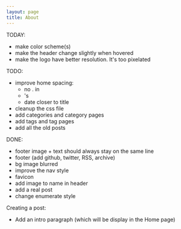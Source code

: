 ```yaml
---
layout: page
title: About
---
```


TODAY:
 - make color scheme(s)
 - make the header change slightly when hovered
 - make the logo have better resolution. It's too pixelated

TODO:
 - improve home spacing:
   - no . in <li>'s
   - date closer to title
 - cleanup the css file
 - add categories and category pages
 - add tags and tag pages
 - add all the old posts

DONE:
 - footer image + text should always stay on the same line
 - footer (add github, twitter, RSS, archive)
 - bg image blurred
 - improve the nav style
 - favicon
 - add image to name in header
 - add a real post
 - change enumerate style

Creating a post:
 - Add an intro paragraph (which will be display in the Home page)
